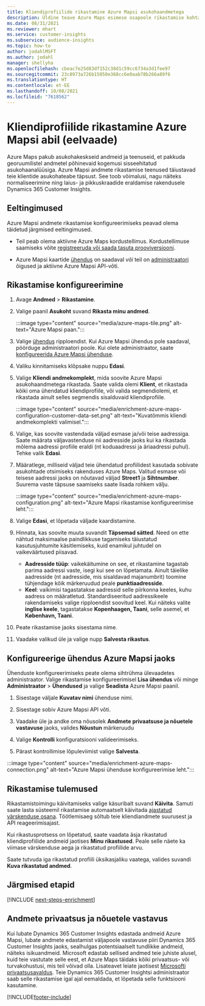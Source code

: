 ```yaml
---
title: Kliendiprofiilide rikastamine Azure Mapsi asukohaandmetega
description: Üldine teave Azure Maps esimese osapoole rikastamise kohta.
ms.date: 08/31/2021
ms.reviewer: mhart
ms.service: customer-insights
ms.subservice: audience-insights
ms.topic: how-to
author: jodahlMSFT
ms.author: jodahl
manager: shellyha
ms.openlocfilehash: cbeac7e25d83df152c38d1c59cc6734a3d1fee97
ms.sourcegitcommit: 23c8973a726b15050e368cc6e0aab78b266a89f6
ms.translationtype: HT
ms.contentlocale: et-EE
ms.lasthandoff: 10/08/2021
ms.locfileid: "7618562"
---
```

# <a name="enrichment-of-customer-profiles-with-azure-maps-preview"></a>Kliendiprofiilide rikastamine Azure Mapsi abil (eelvaade)

Azure Maps pakub asukohakeskseid andmeid ja teenuseid, et pakkuda georuumilistel andmetel põhinevaid kogemusi sisseehitatud asukohaanalüüsiga. Azure Mapsi andmete rikastamise teenused täiustavad teie klientide asukohateabe täpsust. See toob võimalusi, nagu näiteks normaliseerimine ning laius- ja pikkuskraadide eraldamise rakendusele Dynamics 365 Customer Insights.

## <a name="prerequisites"></a>Eeltingimused

Azure Mapsi andmete rikastamise konfigureerimiseks peavad olema täidetud järgmised eeltingimused.

- Teil peab olema aktiivne Azure Maps kordustellimus. Kordustellimuse saamiseks võite [registreeruda või saada tasuta prooviversiooni](https://azure.microsoft.com/services/azure-maps/).

- Azure Mapsi kaartide [ühendus](connections.md) on saadaval *või* teil on [administraatori](permissions.md#administrator) õigused ja aktiivne Azure Mapsi API-võti.

## <a name="configure-the-enrichment"></a>Rikastamise konfigureerimine

1. Avage **Andmed** > **Rikastamine**. 

1. Valige paanil **Asukoht** suvand **Rikasta minu andmed**.

   :::image type="content" source="media/azure-maps-tile.png" alt-text="Azure Mapsi paan.":::

1. Valige [ühendus](connections.md) ripploendist. Kui Azure Mapsi ühendus pole saadaval, pöörduge administraatori poole. Kui olete administraator, saate [konfigureerida Azure Mapsi ühenduse](#configure-the-connection-for-azure-maps). 

1. Valiku kinnitamiseks klõpsake nuppu **Edasi**.

1. Valige **Kliendi andmekomplekt**, mida soovite Azure Mapsi asukohaandmetega rikastada. Saate valida olemi **Klient**, et rikastada kõiki oma ühendatud kliendiprofiile, või valida segmendiolemi, et rikastada ainult selles segmendis sisalduvaid kliendiprofiile.

    :::image type="content" source="media/enrichment-azure-maps-configuration-customer-data-set.png" alt-text="Kuvatõmmis kliendi andmekomplekti valimisel.":::

1. Valige, kas soovite vastendada väljad esmase ja/või teise aadressiga. Saate määrata väljavastenduse nii aadresside jaoks kui ka rikastada mõlema aadressi profiile eraldi (nt koduaadressi ja äriaadressi puhul). Tehke valik **Edasi**.

1. Määratlege, milliseid väljad teie ühendatud profiilidest kasutada sobivate asukohtade otsimiseks rakenduses Azure Maps. Valitud esmase või teisese aadressi jaoks on nõutavad väljad **Street1** ja **Sihtnumber**. Suurema vaste täpsuse saamiseks saate lisada rohkem välju.

   :::image type="content" source="media/enrichment-azure-maps-configuration.png" alt-text="Azure Mapsi rikastamise konfigureerimise leht.":::

1. Valige **Edasi**, et lõpetada väljade kaardistamine.

1. Hinnata, kas soovite muuta suvandit **Täpsemad sätted**. Need on ette nähtud maksimaalse paindlikkuse tagamiseks täiustatud kasutusjuhtumite käsitlemiseks, kuid enamikul juhtudel on vaikeväärtused piisavad.
   - **Aadresside tüüp**: vaikekäitumine on see, et rikastamine tagastab parima aadressi vaste, isegi kui see on lõpetamata. Ainult täielike aadresside (nt aadresside, mis sisaldavad majanumbrit) toomine tühjendage kõik märkeruudud peale **punktiaadresside**. 
   - **Keel**: vaikimisi tagastatakse aadressid selle piirkonna keeles, kuhu aadress on määratletud. Standardiseeritud aadressikeele rakendamiseks valige ripploendist soovitud keel. Kui näiteks valite **inglise keele**, tagastatakse **Kopenhaagen, Taani**, selle asemel, et **København, Taani**.

1. Peate rikastamise jaoks sisestama nime.

1. Vaadake valikud üle ja valige nupp **Salvesta rikastus**.

## <a name="configure-the-connection-for-azure-maps"></a>Konfigureerige ühendus Azure Mapsi jaoks

Ühenduste konfigureerimiseks peate olema sihtrühma ülevaadetes administraator. Valige rikastamise konfigureerimisel **Lisa ühendus** või minge **Administraator** > **Ühendused** ja valige **Seadista** Azure Mapsi paanil.

1. Sisestage väljale **Kuvatav nimi** ühenduse nimi.

1. Sisestage sobiv Azure Mapsi API võti.

1. Vaadake üle ja andke oma nõusolek **Andmete privaatsuse ja nõuetele vastavuse** jaoks, valides **Nõustun** märkeruudu

1. Valige **Kontrolli** konfiguratsiooni valideerimiseks.

1. Pärast kontrollimise lõpuleviimist valige **Salvesta**.

:::image type="content" source="media/enrichment-azure-maps-connection.png" alt-text="Azure Mapsi ühenduse konfigureerimise leht.":::

## <a name="enrichment-results"></a>Rikastamise tulemused

Rikastamistoimingu käivitamiseks valige käsuribalt suvand **Käivita**. Samuti saate lasta süsteemil rikastamise automaatselt käivitada [ajastatud värskenduse osana](system.md#schedule-tab). Töötlemisaeg sõltub teie kliendiandmete suurusest ja API reageerimisajast.

Kui rikastusprotsess on lõpetatud, saate vaadata äsja rikastatud kliendiprofiilide andmeid jaotises **Minu rikastused**. Peale selle näete ka viimase värskenduse aega ja rikastatud profiilide arvu.

Saate tutvuda iga rikastatud profiili üksikasjaliku vaatega, valides suvandi **Kuva rikastatud andmed**.

## <a name="next-steps"></a>Järgmised etapid

[!INCLUDE [next-steps-enrichment](../includes/next-steps-enrichment.md)]

## <a name="data-privacy-and-compliance"></a>Andmete privaatsus ja nõuetele vastavus

Kui lubate Dynamics 365 Customer Insights edastada andmeid Azure Mapsi, lubate andmete edastamist väljapoole vastavuse piiri Dynamics 365 Customer Insights jaoks, sealhulgas potentsiaalselt tundlikke andmeid, näiteks isikuandmeid. Microsoft edastab sellised andmed teie juhiste alusel, kuid teie vastutate selle eest, et Azure Maps täidaks kõiki privaatsus- või turvakohustusi, mis teil võivad olla. Lisateavet leiate jaotisest [Microsofti privaatsusavaldus](https://go.microsoft.com/fwlink/?linkid=396732).
Teie Dynamics 365 Customer Insightsi administraator saab selle rikastamise igal ajal eemaldada, et lõpetada selle funktsiooni kasutamine.

[!INCLUDE[footer-include](../includes/footer-banner.md)]

